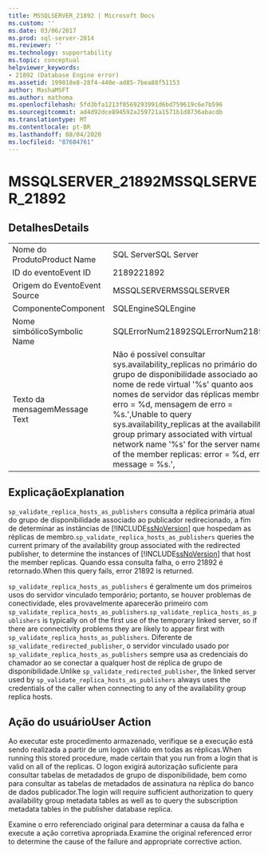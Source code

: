 ```yaml
---
title: MSSQLSERVER_21892 | Microsoft Docs
ms.custom: ''
ms.date: 03/06/2017
ms.prod: sql-server-2014
ms.reviewer: ''
ms.technology: supportability
ms.topic: conceptual
helpviewer_keywords:
- 21892 (Database Engine error)
ms.assetid: 199818e8-28f4-440e-ad85-7bea88f51153
author: MashaMSFT
ms.author: mathoma
ms.openlocfilehash: 5fd3bfa1213f0569293991d6bd759619c6e7b596
ms.sourcegitcommit: ad4d92dce894592a259721a1571b1d8736abacdb
ms.translationtype: MT
ms.contentlocale: pt-BR
ms.lasthandoff: 08/04/2020
ms.locfileid: "87684761"
---
```

# <a name="mssqlserver_21892"></a><span data-ttu-id="c9681-102">MSSQLSERVER_21892</span><span class="sxs-lookup"><span data-stu-id="c9681-102">MSSQLSERVER_21892</span></span>
    
## <a name="details"></a><span data-ttu-id="c9681-103">Detalhes</span><span class="sxs-lookup"><span data-stu-id="c9681-103">Details</span></span>  
  
|||  
|-|-|  
|<span data-ttu-id="c9681-104">Nome do Produto</span><span class="sxs-lookup"><span data-stu-id="c9681-104">Product Name</span></span>|<span data-ttu-id="c9681-105">SQL Server</span><span class="sxs-lookup"><span data-stu-id="c9681-105">SQL Server</span></span>|  
|<span data-ttu-id="c9681-106">ID do evento</span><span class="sxs-lookup"><span data-stu-id="c9681-106">Event ID</span></span>|<span data-ttu-id="c9681-107">21892</span><span class="sxs-lookup"><span data-stu-id="c9681-107">21892</span></span>|  
|<span data-ttu-id="c9681-108">Origem do Evento</span><span class="sxs-lookup"><span data-stu-id="c9681-108">Event Source</span></span>|<span data-ttu-id="c9681-109">MSSQLSERVER</span><span class="sxs-lookup"><span data-stu-id="c9681-109">MSSQLSERVER</span></span>|  
|<span data-ttu-id="c9681-110">Componente</span><span class="sxs-lookup"><span data-stu-id="c9681-110">Component</span></span>|<span data-ttu-id="c9681-111">SQLEngine</span><span class="sxs-lookup"><span data-stu-id="c9681-111">SQLEngine</span></span>|  
|<span data-ttu-id="c9681-112">Nome simbólico</span><span class="sxs-lookup"><span data-stu-id="c9681-112">Symbolic Name</span></span>|<span data-ttu-id="c9681-113">SQLErrorNum21892</span><span class="sxs-lookup"><span data-stu-id="c9681-113">SQLErrorNum21892</span></span>|  
|<span data-ttu-id="c9681-114">Texto da mensagem</span><span class="sxs-lookup"><span data-stu-id="c9681-114">Message Text</span></span>|<span data-ttu-id="c9681-115">Não é possível consultar sys.availability_replicas no primário do grupo de disponibilidade associado ao nome de rede virtual '%s' quanto aos nomes de servidor das réplicas membro: erro = %d, mensagem de erro = %s.',</span><span class="sxs-lookup"><span data-stu-id="c9681-115">Unable to query sys.availability_replicas at the availability group primary associated with virtual network name '%s' for the server names of the member replicas: error = %d, error message = %s.',</span></span>|  
  
## <a name="explanation"></a><span data-ttu-id="c9681-116">Explicação</span><span class="sxs-lookup"><span data-stu-id="c9681-116">Explanation</span></span>  
 <span data-ttu-id="c9681-117">`sp_validate_replica_hosts_as_publishers` consulta a réplica primária atual do grupo de disponibilidade associado ao publicador redirecionado, a fim de determinar as instâncias de [!INCLUDE[ssNoVersion](../../includes/ssnoversion-md.md)] que hospedam as réplicas de membro.</span><span class="sxs-lookup"><span data-stu-id="c9681-117">`sp_validate_replica_hosts_as_publishers` queries the current primary of the availability group associated with the redirected publisher, to determine the instances of [!INCLUDE[ssNoVersion](../../includes/ssnoversion-md.md)] that host the member replicas.</span></span>  <span data-ttu-id="c9681-118">Quando essa consulta falha, o erro 21892 é retornado.</span><span class="sxs-lookup"><span data-stu-id="c9681-118">When this query fails, error 21892 is returned.</span></span>  
  
 <span data-ttu-id="c9681-119">`sp_validate_replica_hosts_as_publishers` é geralmente um dos primeiros usos do servidor vinculado temporário; portanto, se houver problemas de conectividade, eles provavelmente aparecerão primeiro com `sp_validate_replica_hosts_as_publishers`.</span><span class="sxs-lookup"><span data-stu-id="c9681-119">`sp_validate_replica_hosts_as_publishers` is typically on of the first use of the temporary linked server, so if there are connectivity problems they are likely to appear first with `sp_validate_replica_hosts_as_publishers`.</span></span> <span data-ttu-id="c9681-120">Diferente de `sp_validate_redirected_publisher`, o servidor vinculado usado por `sp_validate_replica_hosts_as_publishers` sempre usa as credenciais do chamador ao se conectar a qualquer host de réplica de grupo de disponibilidade.</span><span class="sxs-lookup"><span data-stu-id="c9681-120">Unlike `sp_validate_redirected_publisher`, the linked server used by `sp_validate_replica_hosts_as_publishers` always uses the credentials of the caller when connecting to any of the availability group replica hosts.</span></span>  
  
## <a name="user-action"></a><span data-ttu-id="c9681-121">Ação do usuário</span><span class="sxs-lookup"><span data-stu-id="c9681-121">User Action</span></span>  
 <span data-ttu-id="c9681-122">Ao executar este procedimento armazenado, verifique se a execução está sendo realizada a partir de um logon válido em todas as réplicas.</span><span class="sxs-lookup"><span data-stu-id="c9681-122">When running this stored procedure, made certain that you run from a login that is valid on all of the replicas.</span></span> <span data-ttu-id="c9681-123">O logon exigirá autorização suficiente para consultar tabelas de metadados de grupo de disponibilidade, bem como para consultar as tabelas de metadados de assinatura na réplica do banco de dados publicador.</span><span class="sxs-lookup"><span data-stu-id="c9681-123">The login will require sufficient authorization to query availability group metadata tables as well as to query the subscription metadata tables in the publisher database replica.</span></span>  
  
 <span data-ttu-id="c9681-124">Examine o erro referenciado original para determinar a causa da falha e execute a ação corretiva apropriada.</span><span class="sxs-lookup"><span data-stu-id="c9681-124">Examine the original referenced error to determine the cause of the failure and appropriate corrective action.</span></span>  
  
  

